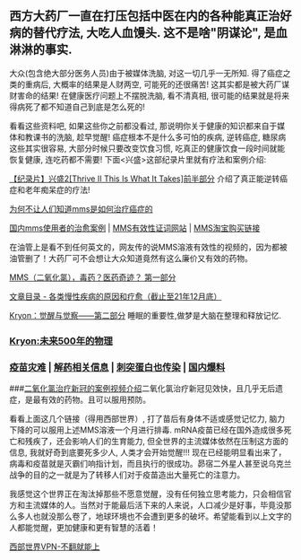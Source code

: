 ## 西方大药厂一直在打压包括中医在内的各种能真正治好病的替代疗法, 大吃人血馒头. 这不是啥"阴谋论", 是血淋淋的事实.
大众(包含绝大部分医务人员)由于被媒体洗脑, 对这一切几乎一无所知. 得了癌症之类的重病后, 大概率的结果是人财两空, 可能死的还很痛苦! 这其实都是被大药厂谋财害命的结果! 在健康医疗问题上不摆脱洗脑, 看不清真相, 很可能的结果就是将来得病死了都不知道自己到底是怎么死的!

看看这些资料吧, 如果这些你之前都没看过, 那说明你关于健康的知识都来自于媒体和教课书的洗脑, 趁早觉醒! 癌症根本不是什么多可怕的疾病, 逆转癌症, 糖尿病这些其实很容易, 大部分时候只要改变饮食习惯, 吃真正的健康饮食一段时间就能恢复健康, 连吃药都不需要! 下面<兴盛>这部纪录片里就有疗法和案例介绍: 

[【纪录片】兴盛2[Thrive II This Is What It Takes]前半部分](https://www.bilibili.com/video/BV1fZ4y1Q7Ar) 介绍了真正能逆转癌症和老年痴呆症的疗法!

[为何不让人们知道mms是如何治疗癌症的](https://mp.weixin.qq.com/s/D1gLAh5X4RpJ09Ek7eRrkg)

[国内mms使用者的治愈案例](https://mp.weixin.qq.com/s/979WLjmxF13PVPApSEnLnA)  |   [MMS有效性证词网站](https://mmstestimonials.co/)   |  [MMS淘宝购买链接](https://shop162291631.taobao.com/)

在油管上是看不到任何英文的，网友传的说MMS溶液有效性的视频的，因为都被油管删了！大药厂可不会想让大众知道竟然有这么廉价又有效的药物。

[MMS（二氧化氯），毒药？医药奇迹？ 第一部分](https://www.bilibili.com/video/BV14a411R7Xi) 

[文章目录 - 各类慢性疾病的原因和疗愈（截止至21年12月底）](https://mp.weixin.qq.com/s/VN5a1WA9ur8xXc_lMa2LJQ) 

[Kryon：觉醒与觉察——第二部分](https://mp.weixin.qq.com/s/YK54JXElEPMqmwnPN_FpjQ) 睡眠的重要性,做梦是大脑在整理和释放记忆.

### [Kryon:未来500年的物理](https://mp.weixin.qq.com/s/LLwLO-EctM1cTufqRtpSLg)


### [疫苗灾难](https://gettr.com/hashtag/%23%E7%96%AB%E8%8B%97%E7%81%BE%E9%9A%BE)  |  [解药相关信息](https://gettr.com/user/adelin)  |  [刺突蛋白也传染](https://gettr.com/post/pt6b3z7e1f)  |  [国内爆料](https://gettr.com/post/p14q15k91a8) 
###[二氧化氯治疗新冠的案例视频介绍](https://gettr.com/streaming/p1723520b8a)二氧化氯治疗新冠见效快，且几乎无后遗症，是最有效的药物。且可以服用预防。

看看上面这几个链接（得用西部世界）, 打了苗后有身体不适或感觉记忆力, 脑力下降的可以服用上述MMS溶液一个月进行排毒. mRNA疫苗已经在国外造成很多死亡和残疾了，还会影响人们的生育能力, 但全世界的主流媒体依然在压制这方面的信息, 我就好奇到底要死多少人, 人类才会开始觉醒!!! 现在已经能明显看出来了， 病毒和疫苗就是灭霸们响指计划，而且执行的很成功。昴宿二外星人甚至说乌克兰战争的目的之一就是为了转移人们对于疫苗造出大量死亡的注意力。

我感觉这个世界正在淘汰掉那些不愿意觉醒，没有任何独立思考能力，只会相信官方和主流媒体的人。当然对于能最后活下来的人来说，人口减少是好事，毕竟没那么多人也就没那么卷了，地球环境也不会遭到更多的破坏。希望能看到以上文字的人都能觉醒，更加健康和更有智慧的活着！

[西部世界VPN-不翻就能上](https://wwsj9688.xyz/)
